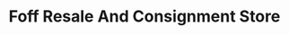 ---
title: "Foff Resale And Consignment Store"
url: /burgaw/foff-resale-and-consignment-store/
shop: Gebrauchtwaren
---